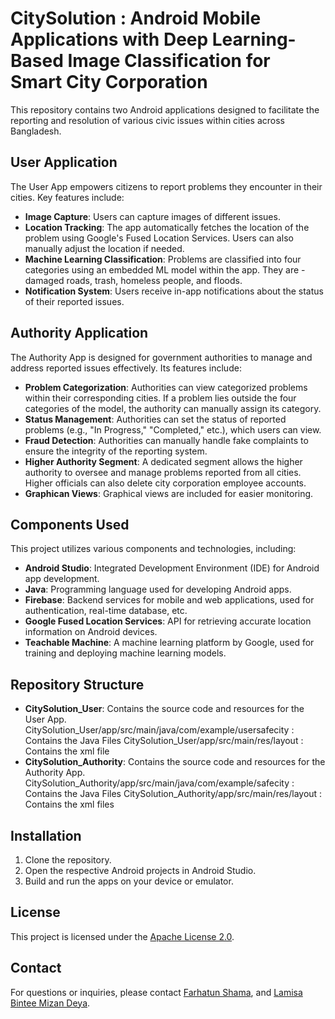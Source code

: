 # CitySolution : Android Mobile Applications with Deep Learning-Based Image Classification for Smart City Corporation

This repository contains two Android applications designed to facilitate the reporting and resolution of various civic issues within cities across Bangladesh. 

## User Application
The User App empowers citizens to report problems they encounter in their cities. Key features include:
- **Image Capture**: Users can capture images of different issues.
- **Location Tracking**: The app automatically fetches the location of the problem using Google's Fused Location Services. Users can also manually adjust the location if needed.
- **Machine Learning Classification**: Problems are classified into four categories using an embedded ML model within the app. They are -damaged roads, trash, homeless people, and floods.
- **Notification System**: Users receive in-app notifications about the status of their reported issues.

## Authority Application
The Authority App is designed for government authorities to manage and address reported issues effectively. Its features include:
- **Problem Categorization**: Authorities can view categorized problems within their corresponding cities. If a problem lies outside the four categories of the model, the authority can manually assign its category.
- **Status Management**: Authorities can set the status of reported problems (e.g., "In Progress," "Completed," etc.), which users can view.
- **Fraud Detection**: Authorities can manually handle fake complaints to ensure the integrity of the reporting system.
- **Higher Authority Segment**: A dedicated segment allows the higher authority to oversee and manage problems reported from all cities. Higher officials can also delete city corporation employee accounts.
- **Graphican Views**: Graphical views are  included for easier monitoring.

## Components Used
This project utilizes various components and technologies, including:

- **Android Studio**: Integrated Development Environment (IDE) for Android app development.
- **Java**: Programming language used for developing Android apps.
- **Firebase**: Backend services for mobile and web applications, used for authentication, real-time database, etc.
- **Google Fused Location Services**: API for retrieving accurate location information on Android devices.
- **Teachable Machine**: A machine learning platform by Google, used for training and deploying machine learning models.

## Repository Structure
- **CitySolution_User**: Contains the source code and resources for the User App.
   CitySolution_User/app/src/main/java/com/example/usersafecity : Contains the Java Files
   CitySolution_User/app/src/main/res/layout : Contains the xml file
- **CitySolution_Authority**: Contains the source code and resources for the Authority App.
   CitySolution_Authority/app/src/main/java/com/example/safecity : Contains the Java Files
   CitySolution_Authority/app/src/main/res/layout : Contains the xml files


## Installation
1. Clone the repository.
2. Open the respective Android projects in Android Studio.
3. Build and run the apps on your device or emulator.

## License
This project is licensed under the [Apache License 2.0](LICENSE).

## Contact
For questions or inquiries, please contact [Farhatun Shama](mailto:farhatunshama@gmail.com), and [Lamisa Bintee Mizan Deya](mailto:lamisa.deya2001@gmail.com).



